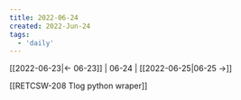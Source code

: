 ```yaml
---
title: 2022-06-24
created: 2022-Jun-24
tags:
  - 'daily'
---
```


[[2022-06-23|<- 06-23]] | 06-24 | [[2022-06-25|06-25 ->]]



[[RETCSW-208 Tlog python wraper]]